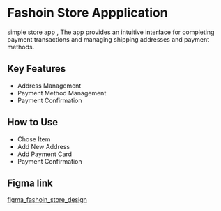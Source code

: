 # Fashoin Store Appplication
simple store app , The app provides an intuitive interface for completing payment transactions and managing shipping addresses and payment methods.

## Key Features
- Address Management
-  Payment Method Management
-   Payment Confirmation
## How to Use
- Chose Item
- Add New Address
- Add Payment Card
- Payment Confirmation
## Figma link
[figma_fashoin_store_design](https://www.figma.com/design/CGQpIVfb1nrXbZys9Iwus6/Open-Fashion---Free-eCommerce-UI-Kit--Community-?node-id=417-615&p=f&t=AAUAg2JTH758WFwB-0)
